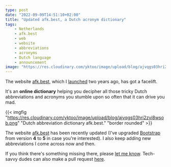 ```yaml
---
type: post
date: "2022-09-09T14:51:10+02:00"
title: "Updated afk.best, a Dutch acronym dictionary"
tags:
    - Netherlands
    - afk.best
    - web
    - website
    - abbreviations
    - acronyms
    - Dutch language
    - announcement
image: "https://res.cloudinary.com/yktoo/image/upload/blog/ajvqgs03hri2zyi8wsob.png"
---
```


The website [afk.best](https://afk.best/ru/), which I [launched](0381) two years ago, has got a facelift.

It's an **online dictionary** helping you decipher all those tricky Dutch abbreviations and acronyms you stumble upon so often that it can drive you mad.

<!--more-->

{{< imgfig "https://res.cloudinary.com/yktoo/image/upload/blog/ajvqgs03hri2zyi8wsob.png" "Dutch abbreviation dictionary afk.best." "border rounded" >}}

The website [afk.best](https://afk.best/ru/) has been recently updated (I've upgraded [Bootstrap](https://getbootstrap.com/) from version **4** to **5** in case you're interested). I also keep adding new abbreviations I come across now and then.

If you think there's something missing there, please [let me know](/about/contact). Tech-savvy dudes can also make a pull request [here](https://github.com/yktoo/afk.best).
